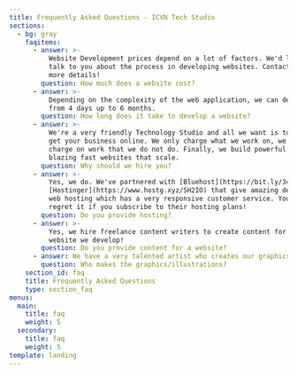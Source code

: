 ```yaml
---
title: Frequently Asked Questions - ICVN Tech Studio
sections:
  - bg: gray
    faqitems:
      - answer: >-
          Website Development prices depend on a lot of factors. We'd love to
          talk to you about the process in developing websites. Contact us for
          more details!
        question: How much does a website cost?
      - answer: >-
          Depending on the complexity of the web application, we can develop one
          from 4 days up to 6 months.
        question: How long does it take to develop a website?
      - answer: >-
          We're a very friendly Technology Studio and all we want is to help you
          get your business online. We only charge what we work on, we do not
          charge on work that we do not do. Finally, we build powerful and
          blazing fast websites that scale.
        question: Why should we hire you?
      - answer: >-
          Yes, we do. We've partnered with [Bluehost](https://bit.ly/34Cvn94) &
          [Hostinger](https://www.hostg.xyz/SH2IO) that give amazing deals on
          web hosting which has a very responsive customer service. You won't
          regret it if you subscribe to their hosting plans!
        question: Do you provide hosting?
      - answer: >-
          Yes, we hire freelance content writers to create content for each
          website we develop!
        question: Do you provide content for a website?
      - answer: We have a very talented artist who creates our graphics/illustrations.
        question: Who makes the graphics/illustrations?
    section_id: faq
    title: Frequently Asked Questions
    type: section_faq
menus:
  main:
    title: faq
    weight: 5
  secondary:
    title: faq
    weight: 5
template: landing
---
```


